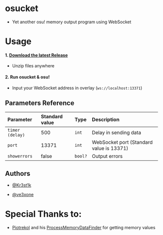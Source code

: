 # osucket
* Yet another osu! memory output program using WebSocket 

# Usage
  
#### 1. [Download the latest Release](https://github.com/kr3st1k/osucket/releases/latest)
  * Unzip files anywhere

#### 2. Run osucket & osu!
  * Input your WebSocket address in overlay (`ws://localhost:13371`)

## Parameters Reference

| Parameter | Standard value | Type     | Description                |
| :-------- | :------------- | :------- | :------------------------- |
| `timer (delay)` | 500 |  `int` | Delay in sending data |
| `port`      | 13371 |  `int` | WebSocket port (Standard value is 13371) |
| `showerrors`      | false   | `bool?` | Output errors |

## Authors

- [@Kr3st1k](https://www.github.com/kr3st1k)

- [@ve3xone](https://www.github.com/ve3xone)

# Special Thanks to:

* [Piotrekol](https://github.com/Piotrekol/) and his [ProcessMemoryDataFinder](https://github.com/Piotrekol/ProcessMemoryDataFinder) for getting memory values
